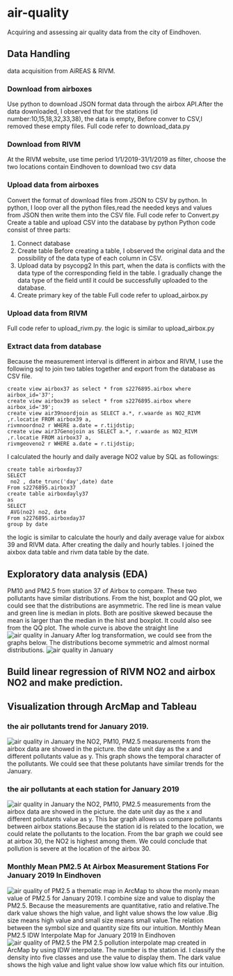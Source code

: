 # air-quality
Acquiring and assessing air quality data from the city of Eindhoven.

## Data Handling
data acquisition from AiREAS & RIVM.
 ### Download from airboxes
Use python to download JSON format data through the airbox API.After the data downloaded, I observed that for the stations (id number:10,15,18,32,33,38), the 
data is empty, Before conver to CSV,I removed these empty files. Full code refer to download_data.py
 ### Download from RIVM
At the RIVM website, use time period 1/1/2019-31/1/2019 as filter, choose the two locations contain Eindhoven to download two csv data
 ### Upload data from airboxes
Convert the format of download files from JSON to CSV by python. 
In python, I loop over all the python files,read the needed keys and values from JSON then write them into the CSV file.
Full code refer to Convert.py
Create a table and upload CSV into the database by python 
Python code consist of three parts:
1. Connect database
2. Create table
Before creating a table, I observed the original data and the possibility of the data type of each column in CSV.
3. Upload data by psycopg2
In this part, when the data is conflicts with the data type of the corresponding field in the table. I gradually change the data type of the field until it could be successfully uploaded 
to the database.
4. Create primary key of the table
Full code refer to upload_airbox.py
 ### Upload data from RIVM
Full code refer to upload_rivm.py. the logic is similar to upload_airbox.py


### Extract data from database
Because the measurement interval is different in airbox and RIVM, I use the following sql to join two tables together and export from the database as CSV file.
```
create view airbox37 as select * from s2276895.airbox where airbox_id='37';
create view airbox39 as select * from s2276895.airbox where airbox_id='39';
create view air39noordjoin as SELECT a.*, r.waarde as NO2_RIVM ,r.locatie FROM airbox39 a, 
rivmnoordno2 r WHERE a.date = r.tijdstip;
create view air37Genojoin as SELECT a.*, r.waarde as NO2_RIVM ,r.locatie FROM airbox37 a, 
rivmgeoveno2 r WHERE a.date = r.tijdstip;
```
I calculated the hourly and daily average NO2 value by SQL as followings:
```
create table airboxday37
SELECT
 no2 , date_trunc('day',date) date
From s2276895.airbox37
create table airboxdayly37
as
SELECT
 AVG(no2) no2, date
From s2276895.airboxday37
group by date
```
the logic is similar to calculate the hourly and daily average value for aixbox 39 and RIVM data. After creating the daily and hourly tables. I joined the aixbox data table and rivm data 
table by the date.
## Exploratory data analysis (EDA) 
PM10 and PM2.5 from station 37 of Airbox to compare. These two pollutants have similar distributions. From the hist, boxplot and QQ plot, we could see that the distributions are asymmetric.
The red line is mean value and green line is median in plots. Both are positive skewed because the mean is larger than the median in the hist and boxplot. It could also see from the QQ plot. The whole curve is above the straight line
![air quality in January](https://github.com/XiaoyuSun-hub/air-quality/blob/master/exploreData/3e_a_line.png)
After log transformation, we could see from the graphs below. The distributions become symmetric and almost normal distributions.
![air quality in January](https://github.com/XiaoyuSun-hub/air-quality/blob/master/exploreData/3a_2.png)

## Build linear regression of RIVM NO2 and airbox NO2 and make prediction. 

## Visualization through ArcMap and Tableau
### the air pollutants trend for January 2019.
![air quality in January](https://github.com/XiaoyuSun-hub/air-quality/blob/master/visualizedata/graph1.png)
the NO2, PM10, PM2.5 measurements from the airbox data are showed in the picture.  the date unit day as the x and different 
pollutants value as y. This graph shows the temporal character of the pollutants. We could see that these polutants have similar trends for the January.
### the air pollutants at each station for January 2019
![air quality in January](https://github.com/XiaoyuSun-hub/air-quality/blob/master/visualizedata/graph3.png)
the NO2, PM10, PM2.5 measurements from the airbox data are showed in the picture.  the date unit day as the x and different pollutants value as y. This bar graph allows us compare pollutants between airbox stations.Because the station id is related to the location, we could relate the pollutants to the location. From the bar graph we could see at airbox 30, the NO2 is highest among them. We could conclude that pollution is severe at the location of the airbox 30.
### Monthly Mean PM2.5 At Airbox Measurement Stations For January 2019 In Eindhoven
![air quality of PM2.5](https://github.com/XiaoyuSun-hub/air-quality/blob/master/visualizedata/point.png)
a thematic map in ArcMap to show the monly mean value of PM2.5 for January 2019. I combine size and value to display the PM2.5. Because the measurements are quantitative, ratio and relative.The dark value shows the high value, and light value shows the low value .Big size means high value and small size means small value.The relation between the symbol size and quantity size fits our intuition.
Monthly Mean PM2.5 IDW Interpolate Map for January 2019 In Eindhoven
![air quality of PM2.5](https://github.com/XiaoyuSun-hub/air-quality/blob/master/visualizedata/pollutant_idw.png)
the PM 2.5 pollution interpolate map created in ArcMap by using IDW interpolate. The number is the station id. I classify the density into five classes and use the value to display them. The dark value shows the high value and light value show low value which fits our intuition.

